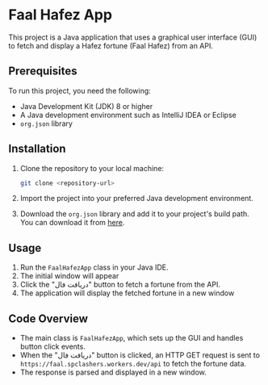 # Faal Hafez App

This project is a Java application that uses a graphical user interface (GUI) to fetch and display a Hafez fortune (Faal Hafez) from an API.

## Prerequisites

To run this project, you need the following:

- Java Development Kit (JDK) 8 or higher
- A Java development environment such as IntelliJ IDEA or Eclipse
- `org.json` library

## Installation

1. Clone the repository to your local machine:
    ```sh
    git clone <repository-url>
    ```

2. Import the project into your preferred Java development environment.

3. Download the `org.json` library and add it to your project's build path. You can download it from [here](https://mvnrepository.com/artifact/org.json/json).

## Usage

1. Run the `FaalHafezApp` class in your Java IDE.
2. The initial window will appear
3. Click the "دریافت فال" button to fetch a fortune from the API.
4. The application will display the fetched fortune in a new window

## Code Overview

- The main class is `FaalHafezApp`, which sets up the GUI and handles button click events.
- When the "دریافت فال" button is clicked, an HTTP GET request is sent to `https://faal.spclashers.workers.dev/api` to fetch the fortune data.
- The response is parsed and displayed in a new window.
